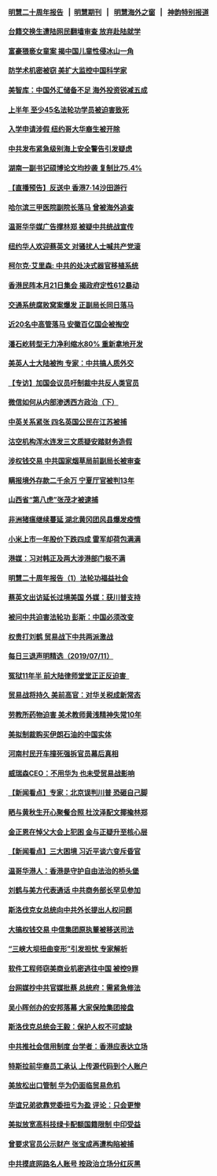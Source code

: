 #### [明慧二十周年报告](https://github.com/gfw-breaker/mh-reports/blob/master/README.md?t=07121737) &nbsp;&nbsp;|&nbsp;&nbsp;[明慧期刊](https://github.com/gfw-breaker/mh-qikan) &nbsp;&nbsp;|&nbsp;&nbsp; [明慧海外之窗](https://github.com/gfw-breaker/mh-news/blob/master/README.md?t=07121737) &nbsp;&nbsp;|&nbsp;&nbsp; [神韵特别报道](https://github.com/gfw-breaker/mh-news/blob/master/shenyun.md?t=07121737) 

#### [台籍交换生遭陆网民翻墙审查 放弃赴陆就学](../pages/nsc413/n11380952.md?t=07121737) 

#### [富豪猥亵女童案 揭中国儿童性侵冰山一角](../pages/nsc413/n11381519.md?t=07121737) 

#### [防学术机密被窃 美扩大监控中国科学家](../pages/nsc413/n11380865.md?t=07121737) 

#### [美智库：中国外汇储备不足 海外投资锐减五成](../pages/nsc413/n11380859.md?t=07121737) 

#### [上半年 至少45名法轮功学员被迫害致死](../pages/nsc413/n11380497.md?t=07121737) 

#### [入学申请涉假 纽约哥大华裔生被开除](../pages/nsc413/n11380150.md?t=07121737) 

#### [中共发布紧急级别海上安全警告引发疑虑](../pages/nsc413/n11381216.md?t=07121737) 

#### [湖南一副书记硕博论文均抄袭 复制比75.4%](../pages/nsc413/n11380818.md?t=07121737) 

#### [【直播预告】反送中 香港7·14沙田游行](../pages/nsc413/n11378875.md?t=07121737) 

#### [哈尔滨三甲医院副院长落马 曾被海外追查](../pages/nsc413/n11379206.md?t=07121737) 

#### [温哥华华媒广告撑林郑 被疑中共统战宣传](../pages/nsc413/n11380714.md?t=07121737) 

#### [纽约华人欢迎蔡英文 对骚扰人士喊共产党滚](../pages/nsc413/n11380291.md?t=07121737) 

#### [柯尔克‧艾里森: 中共的处决式器官移植系统](../pages/nsc413/n11378932.md?t=07121737) 


#### [香港民阵本月21日集会 揭政府定性612暴动](../pages/nsc413/n11380922.md?t=07121737) 

#### [交通系统腐败窝案爆发 正副局长同日落马](../pages/nsc413/n11380734.md?t=07121737) 

#### [近20名中高管落马 安徽百亿国企被掏空](../pages/nsc413/n11380731.md?t=07121737) 

#### [潘石屹转型无力净利缩水80% 重新拿地开发](../pages/nsc413/n11380515.md?t=07121737) 

#### [美英人士大陆被拘 专家：中共搞人质外交](../pages/nsc413/n11380588.md?t=07121737) 

#### [【专访】加国会议员吁制裁中共反人类官员](../pages/nsc413/n11379278.md?t=07121737) 

#### [微信如何从内部渗透西方政治（下）](../pages/nsc413/n11374252.md?t=07121737) 

#### [中英关系紧张 四名英国公民在江苏被捕](../pages/nsc413/n11380474.md?t=07121737) 

#### [沽空机构浑水连发三文质疑安踏财务造假](../pages/nsc413/n11380096.md?t=07121737) 

#### [涉权钱交易 中共国家烟草局前副局长被审查](../pages/nsc413/n11380437.md?t=07121737) 

#### [瞒报境外存款二千余万 宁夏厅官被判13年](../pages/nsc413/n11380121.md?t=07121737) 

#### [山西省“第八虎”张茂才被逮捕](../pages/nsc413/n11380113.md?t=07121737) 

#### [非洲猪瘟继续蔓延 湖北黄冈团风县爆发疫情](../pages/nsc413/n11379918.md?t=07121737) 

#### [小米上市一年股价下跌四成 雷军却荷包满满](../pages/nsc413/n11379554.md?t=07121737) 

#### [港媒：习对韩正及两大涉港部门极不满](../pages/nsc413/n11380021.md?t=07121737) 

#### [明慧二十周年报告（1）法轮功福益社会](../pages/nsc413/n11378421.md?t=07121737) 

#### [蔡英文出访延长过境美国 外媒：获川普支持](../pages/nsc413/n11380074.md?t=07121737) 

#### [被问中共迫害法轮功 彭斯：中国必须改变](../pages/nsc413/n11379300.md?t=07121737) 

#### [权贵打刘鹤 贸易战下中共两派激战](../pages/nsc413/n11379594.md?t=07121737) 

#### [每日三退声明精选（2019/07/11）](../pages/nsc413/n11379999.md?t=07121737) 

#### [冤狱11年半 前大陆律师堂堂正正反迫害  ](../pages/nsc413/n11375488.md?t=07121737) 

#### [贸易战将持久 美前高官：对华关税成新常态](../pages/nsc413/n11379336.md?t=07121737) 

#### [劳教所药物迫害 美术教师黄浅精神失常10年](../pages/nsc413/n11376160.md?t=07121737) 

#### [美拟制裁购买伊朗石油的中国实体](../pages/nsc413/n11378949.md?t=07121737) 

#### [河南村民开车撞死强拆官员幕后真相](../pages/nsc413/n11379364.md?t=07121737) 

#### [威瑞森CEO：不用华为 也未受贸易战影响](../pages/nsc413/n11379060.md?t=07121737) 

#### [【新闻看点】专家：北京误判川普 恐砸自己脚](../pages/nsc413/n11378923.md?t=07121737) 

#### [晒与黄秋生开心聚餐合照 杜汶泽配文揶揄林郑](../pages/nsc413/n11379021.md?t=07121737) 

#### [金正恩在悼父大会上犯困 金与正疑升至核心层](../pages/nsc413/n11379332.md?t=07121737) 

#### [【新闻看点】三大困境 习近平谈六变斥昏官](../pages/nsc413/n11378629.md?t=07121737) 

#### [温哥华港人：香港是守护自由法治的桥头堡](../pages/nsc413/n11379188.md?t=07121737) 

#### [刘鹤与美方代表通话 中共商务部长罕见参加](../pages/nsc413/n11378992.md?t=07121737) 

#### [斯洛伐克女总统向中共外长提出人权问题](../pages/nsc413/n11379177.md?t=07121737) 

#### [大搞权钱交易 中信集团原执董被移送司法](../pages/nsc413/n11378999.md?t=07121737) 

#### [“三峡大坝扭曲变形”引发担忧 专家解析](../pages/nsc413/n11379071.md?t=07121737) 

#### [软件工程师窃美商业机密逃往中国 被控9罪](../pages/nsc413/n11378941.md?t=07121737) 

#### [台网媒抄中共官媒批蔡 总统府：需紧急修法](../pages/nsc413/n11378456.md?t=07121737) 

#### [吴小晖创办的安邦落幕 大家保险集团接盘](../pages/nsc413/n11378928.md?t=07121737) 

#### [斯洛伐克总统会王毅：保护人权不可或缺](../pages/nsc413/n11378413.md?t=07121737) 

#### [中共推社会信用制度 台学者：香港应表达立场](../pages/nsc413/n11377650.md?t=07121737) 

#### [特斯拉前华裔员工承认 上传源代码到个人账户](../pages/nsc413/n11378771.md?t=07121737) 

#### [美放松出口管制 华为仍面临贸易危机](../pages/nsc413/n11378826.md?t=07121737) 

#### [华谊兄弟欲靠党委扭亏为盈 评论：只会更惨](../pages/nsc413/n11378821.md?t=07121737) 

#### [美拟放宽高科技绿卡配额国籍限制 中印受益](../pages/nsc413/n11378695.md?t=07121737) 

#### [曾要求官员公示财产 张宝成再遭构陷被捕](../pages/nsc413/n11377759.md?t=07121737) 

#### [中共摸底网路名人账号 按政治立场分红灰黑](../pages/nsc413/n11378846.md?t=07121737) 

